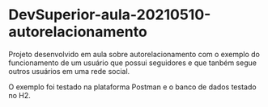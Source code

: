 # DevSuperior-aula-20210510-autorelacionamento

Projeto desenvolvido em aula sobre autorelacionamento com o exemplo do funcionamento de um usuário que possui seguidores e que tanbém segue outros usuários em uma rede social.

O exemplo foi testado na plataforma Postman e o banco de dados testado no H2.
